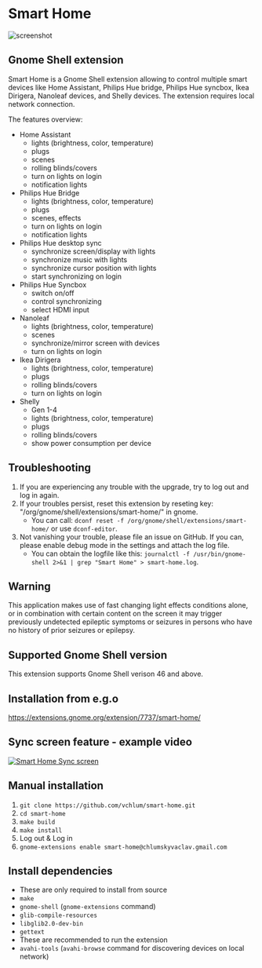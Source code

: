 # Smart Home
![screenshot](https://github.com/vchlum/smart-home/blob/main/screenshot.png)

## Gnome Shell extension
Smart Home is a Gnome Shell extension allowing to control multiple smart devices like Home Assistant, Philips Hue bridge, Philips Hue syncbox, Ikea Dirigera, Nanoleaf devices, and Shelly devices. The extension requires local network connection.

The features overview:
 * Home Assistant
    - lights (brightness, color, temperature)
    - plugs
    - scenes
    - rolling blinds/covers
    - turn on lights on login
    - notification lights
 * Philips Hue Bridge
    - lights (brightness, color, temperature)
    - plugs
    - scenes, effects
    - turn on lights on login
    - notification lights
 * Philips Hue desktop sync
    - synchronize screen/display with lights
    - synchronize music with lights
    - synchronize cursor position with lights
    - start synchronizing on login
 * Philips Hue Syncbox
    - switch on/off
    - control synchronizing
    - select HDMI input
 * Nanoleaf
    - lights (brightness, color, temperature)
    - scenes
    - synchronize/mirror screen with devices
    - turn on lights on login
 * Ikea Dirigera
    - lights (brightness, color, temperature)
    - plugs
    - rolling blinds/covers
    - turn on lights on login
 * Shelly
    - Gen 1-4
    - lights (brightness, color, temperature)
    - plugs
    - rolling blinds/covers
    - show power consumption per device

## Troubleshooting
 1. If you are experiencing any trouble with the upgrade, try to log out and log in again.
 1. If your troubles persist, reset this extension by reseting key: "/org/gnome/shell/extensions/smart-home/" in gnome.
    * You can call: `dconf reset -f /org/gnome/shell/extensions/smart-home/` or use `dconf-editor`.
 1. Not vanishing your trouble, please file an issue on GitHub. If you can, please enable debug mode in the settings and attach the log file.
    * You can obtain the logfile like this: `journalctl -f /usr/bin/gnome-shell 2>&1 | grep "Smart Home" > smart-home.log`.

## Warning
This application makes use of fast changing light effects conditions alone, or in combination with certain content on the screen it may trigger previously undetected epileptic symptoms or seizures in persons who have no history of prior seizures or epilepsy.

## Supported Gnome Shell version
This extension supports Gnome Shell verison 46 and above.

## Installation from e.g.o
https://extensions.gnome.org/extension/7737/smart-home/

## Sync screen feature - example video
[![Smart Home Sync screen](https://img.youtube.com/vi/XOh_eLX8--c/0.jpg)](https://www.youtube.com/watch?v=XOh_eLX8--c)

## Manual installation

 1. `git clone https://github.com/vchlum/smart-home.git`
 1. `cd smart-home`
 1. `make build`
 1. `make install`
 1. Log out & Log in
 1. `gnome-extensions enable smart-home@chlumskyvaclav.gmail.com`

## Install dependencies
  - These are only required to install from source
  - `make`
  - `gnome-shell` (`gnome-extensions` command)
  - `glib-compile-resources`
  - `libglib2.0-dev-bin`
  - `gettext`
  - These are recommended to run the extension
  - `avahi-tools` (`avahi-browse` command for discovering devices on local network)
  
